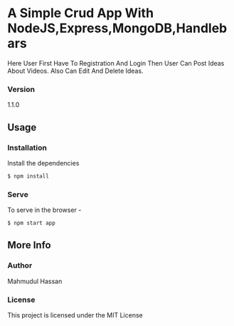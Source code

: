# A Simple Crud App With NodeJS,Express,MongoDB,Handlebars

Here User First Have To Registration And Login Then User Can Post Ideas About Videos.
Also Can Edit And Delete Ideas.


### Version
1.1.0

## Usage

### Installation

Install the dependencies

```sh
$ npm install
```

### Serve
To serve in the browser  -

```sh
$ npm start app
```


## More Info

### Author

Mahmudul Hassan


### License

This project is licensed under the MIT License
